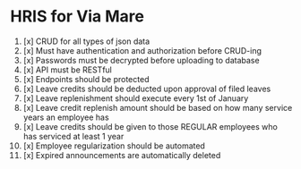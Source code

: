# HRIS for Via Mare

1. [x] CRUD for all types of json data
2. [x] Must have authentication and authorization before CRUD-ing
3. [x] Passwords must be decrypted before uploading to database
4. [x] API must be RESTful
5. [x] Endpoints should be protected
6. [x] Leave credits should be deducted upon approval of filed leaves
7. [x] Leave replenishment should execute every 1st of January
8. [x] Leave credit replenish amount should be based on how many service years an employee has
9. [x] Leave credits should be given to those REGULAR employees who has serviced at least 1 year
10. [x] Employee regularization should be automated
11. [x] Expired announcements are automatically deleted
